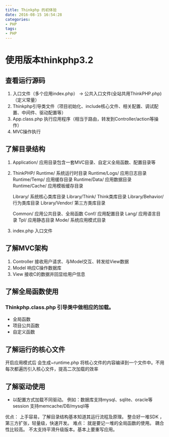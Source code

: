 ```yaml
---
title: Thinkphp 的初体验
date: 2016-08-15 16:54:28
categories:
- PHP
tags:
- PHP
---
```


# 使用版本thinkphp3.2

## 查看运行源码

1. 入口文件（多个应用index.php） -> 公共入口文件(全站共用ThinkPHP.php)（定义常量）
2. Thinkphp引导类文件（项目初始化、include核心文件、相关配置、调试配置、中间件、驱动配置等）
3. App.class.php 执行应用程序（相当于路由，转发到Controller/action等操作）
4. MVC操作执行


## 了解目录结构
1. Application/ 应用目录包含一套MVC目录、自定义全局函数、配置目录等
2. ThinkPHP/
	Runtime/ 系统运行时目录
		Runtime/Logs/ 应用日志目录
		Runtime/Temp/ 应用缓存目录
		Runtime/Data/ 应用数据目录
		Runtime/Cache/ 应用模板缓存目录

	Library/ 系统核心类库目录
		Library/Think/ Think类库目录
		Library/Behavior/ 行为类库目录
		Library/Vendor/	第三方类库目录
	
	Common/ 应用公共目录、全局函数
	Conf/ 应用配置目录
	Lang/ 应用语言目录
	Tpl/ 应用静态目录
	Mode/ 系统应用模式目录

3. index.php 入口文件

## 了解MVC架构

1. Controller 接收用户请求、与Model交互、转发给View数据
2. Model 响应C操作数据库
3. View 接收C的数据并回显给用户信息

## 了解全局函数使用
### Thinkphp.class.php 引导类中做相应的加载。
- 全局函数	
- 项目公共函数
- 自定义函数

## 了解运行的核心文件

开启应用模式后
会生成~runtime.php 将核心文件的内容编译到一个文件中。不用每次都遍历引入核心文件，提高二次加载的效率

## 了解驱动使用

- 以配置方式加载不同驱动。
	例如：数据库支持mysql、sqlite、oracle等
	session 支持memcache/DB/mysqli等

优点：
上手容易，了解目录结构基本知道其运行流程及原理。
整合好一堆SDK ，第三方扩张，轻量级，快速开发。
难点：
就是要记一堆的全局函数的使用。
耦合性比较高。
不太支持平滑升级版本。基本上要重写应用。

